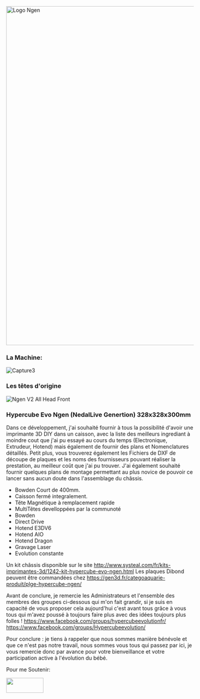 <img width="908" alt="Logo Ngen" src="https://user-images.githubusercontent.com/37265911/104995157-1efbaf00-5a26-11eb-96e4-e7b031c7e322.png">

### **La Machine:**
![Capture3](https://user-images.githubusercontent.com/37265911/104992994-6849ff80-5a22-11eb-82df-90620f8d209f.JPG)

### Les têtes d'origine
![Ngen V2 All Head Front](https://user-images.githubusercontent.com/37265911/104992983-62ecb500-5a22-11eb-874d-db3c791258cc.PNG)

### Hypercube Evo Ngen (NedalLive Genertion) 328x328x300mm

Dans ce développement, j'ai souhaité fournir à tous la possibilité d'avoir une imprimante 3D DIY dans un caisson, avec la liste des meilleurs ingrediant à moindre cout que j'ai pu essayé au cours du temps (Electronique, Extrudeur, Hotend) mais également de fournir des plans et Nomenclatures détaillés. Petit plus, vous trouverez également les Fichiers de DXF de découpe de plaques et les noms des fournisseurs pouvant réaliser la prestation, au meilleur coût que j'ai pu trouver.
J'ai également souhaité fournir quelques plans de montage permettant au plus novice de pouvoir ce lancer sans aucun doute dans l'assemblage du châssis.

* Bowden Court de 400mm.
* Caisson fermé integralement.
* Tête Magnétique à remplacement rapide
* MultiTêtes develloppées par la communoté
* Bowden
* Direct Drive
* Hotend E3DV6
* Hotend AIO
* Hotend Dragon
* Gravage Laser
* Evolution constante

Un kit châssis disponible sur le site http://www.systeal.com/fr/kits-imprimantes-3d/1242-kit-hypercube-evo-ngen.html
Les plaques Dibond peuvent être commandées chez https://gen3d.fr/categoaquarie-produit/plge-hypercube-ngen/

Avant de conclure, je remercie les Administrateurs et l'ensemble des membres des groupes ci-dessous qui m'on fait grandir, si je suis en capacité de vous proposer cela aujourd'hui c'est avant tous grâce à vous tous qui m'avez poussé à toujours faire plus avec des idées toujours plus folles !
https://www.facebook.com/groups/hypercubeevolutionfr/
https://www.facebook.com/groups/Hypercubeevolution/

Pour conclure : je tiens à rappeler que nous sommes manière bénévole et que ce n'est pas notre travail, nous sommes vous tous qui passez par ici, je vous remercie donc par avance pour votre bienveillance et votre participation active à l'évolution du bébé.

Pour me Soutenir:

<a href="https://paypal.me/NedalLive"><img src="https://user-images.githubusercontent.com/37265911/104994223-64b77800-5a24-11eb-82d3-d1cf48d88e43.png" align="left" height="40" width="100" ></a>
